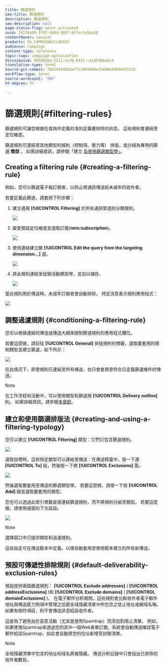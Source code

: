 ```yaml
---
title: 篩選規則
seo-title: 篩選規則
description: 篩選規則
seo-description: null
page-status-flag: never-activated
uuid: 24238a99-1f0f-4d04-9807-557ec2a5ba16
contentOwner: sauviat
products: SG_CAMPAIGN/CLASSIC
audience: campaign
content-type: reference
topic-tags: campaign-optimization
discoiquuid: 0d50826e-2211-4c3b-8413-ca1453bba6c4
translation-type: tm+mt
source-git-commit: 70b143445b2e77128b9404e35d96b39694d55335
workflow-type: tm+mt
source-wordcount: '507'
ht-degree: 3%

---
```



# 篩選規則{#filtering-rules}

篩選規則可讓您根據在查詢中定義的准則定義要排除的訊息。 這些規則會連結至定位維度。

篩選規則可連結至其他類型的規則（控制項、壓力等） 排版，或分組為專用的篩選 **類型** 。 如需詳細資訊，請參閱「建立 [及使用篩選類型學」](#creating-and-using-a-filtering-typology)。

## Creating a filtering rule {#creating-a-filtering-rule}

例如，您可以篩選電子報訂閱者，以防止將通訊傳送給未成年的收件者。

若要定義此篩選，請套用下列步驟：

1. 建立適用 **[!UICONTROL Filtering]** 於所有通訊管道的分類規則。

   ![](assets/campaign_opt_create_filter_01.png)

1. 變更預設定位維度並選取訂閱(**nms:subscription**)。

   ![](assets/campaign_opt_create_filter_02.png)

1. 使用連結建立篩 **[!UICONTROL Edit the query from the targeting dimension...]** 選。

   ![](assets/campaign_opt_create_filter_03.png)

1. 將此規則連結至促銷活動類型學，並加以儲存。

   ![](assets/campaign_opt_create_filter_04.png)

當此規則用於傳送時，未成年訂閱者會自動排除。 特定消息表示規則應用程式：

![](assets/campaign_opt_create_filter_05.png)

## 調整過濾規則 {#conditioning-a-filtering-rule}

您可以根據連結的傳送或傳送大綱來限制篩選規則的應用程式欄位。

若要這麼做，請前往 **[!UICONTROL General]** 排版規則的標籤，選取要套用的限制類型並建立篩選，如下所示：

![](assets/campaign_opt_create_filter_06.png)

在此情況下，即使規則已連結至所有傳送，也只會套用至符合已定義篩選條件的傳送。

>[!NOTE]
>
>在工作流程和活動中，可以使用類型和篩選規 **[!UICONTROL Delivery outline]** 則。 如需詳細資訊，請參閱[本章節](../../workflow/using/delivery-outline.md)。

## 建立和使用篩選排版法 {#creating-and-using-a-filtering-typology}

您可以建立 **[!UICONTROL Filtering]** 類型：它們只包含篩選規則。

![](assets/campaign_opt_create_typo_filtering.png)

選取目標時，這些特定類型可以連結至傳送：在傳送精靈中，按一下連 **[!UICONTROL To]** 結，然後按一下標 **[!UICONTROL Exclusions]** 簽。

![](assets/campaign_opt_apply_typo_filtering.png)

然後選取要套用至傳送的篩選類型學。 若要這麼做，請按一下按 **[!UICONTROL Add]** 鈕並選取要套用的類型。

您也可以透過此索引標籤直接連結篩選規則，而不將規則分組至類型。 若要這麼做，請使用視窗的下方區段。

![](assets/campaign_opt_select_typo_filtering.png)

>[!NOTE]
>
>選擇窗口中只提供類型和過濾規則。
>
>這些設定可在傳送範本中定義，以便自動套用至使用範本建立的所有新傳送。


## 預設可傳遞性排除規則 {#default-deliverability-exclusion-rules}

預設提供兩個篩選規則： **[!UICONTROL Exclude addresses]** ( **[!UICONTROL addressExclusions]** )和 **[!UICONTROL Exclude domains]** ( **[!UICONTROL domainExclusions]** )。 在電子郵件分析期間，這些規則會比較收件者電子郵件地址與傳送能力例項中管理之加密全域隱藏清單中所包含之禁止地址或網域名稱。 如果有相符項目，則不會傳送訊息給該收件者。

這是為了避免由於惡意活動（尤其是使用Spamtrap）而添加到阻止清單。 例如，如果使用Spamtrap來透過您的其中一個Web表單訂閱，系統會自動傳送確認電子郵件給該Spamtrap，如此會自動將您的位址新增至封鎖清單。

>[!NOTE]
>
>全局隱藏清單中包含的地址和域名將被隱藏。 傳送分析記錄中只會指出已排除的收件者數目。

